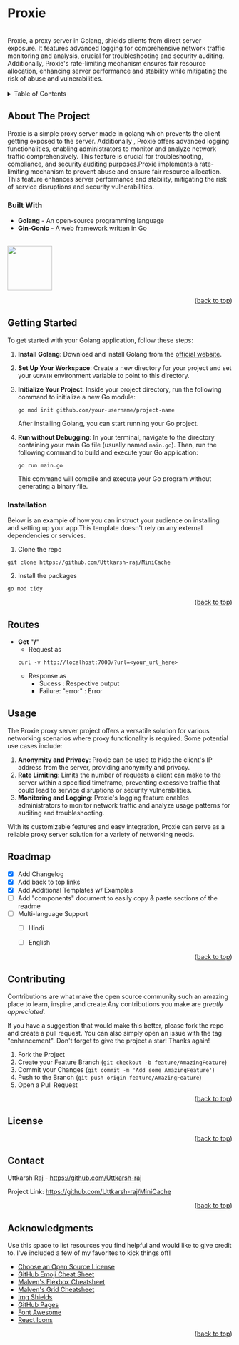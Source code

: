 # Proxie
<br>
Proxie, a proxy server in Golang, shields clients from direct server exposure. It features advanced logging for comprehensive network traffic monitoring and analysis, crucial for troubleshooting and security auditing. Additionally, Proxie's rate-limiting mechanism ensures fair resource allocation, enhancing server performance and stability while mitigating the risk of abuse and vulnerabilities.
<br><br>

<!--TABLE OF CONTENTS-->
<details>
  <summary>Table of Contents</summary>
  <ol>
    <li>
      <a href="#about-the-project">About The Project</a> 
      <ul>
        <li><a href="#built-with">Built With</a></li>
      </ul>
    </li>
    <li>
      <a href="#getting-started">Getting Started</a> 
      <ul>
        <li><a href="#prerequisites">Prerequisites</a></li>
        <li><a href="#installation">Installation</a></li>
      </ul>
    </li>
    <li><a href="#usage">Usage</a></li>
    <li><a href="#roadmap">Roadmap</a></li>
    <li><a href="#contributing">Contributing</a></li>
    <li><a href="#license">License</a></li>
    <li><a href="#contact">Contact</a></li>
    <li><a href="#acknowledgements">Acknowledgements</a></li>
  </ol>
  </details>

<!--About the Project-->
  
## About The Project

Proxie is a simple proxy server made in golang which prevents the client getting exposed to the server. Additionally , Proxie offers advanced logging functionalities, enabling administrators to monitor and analyze network traffic comprehensively. This feature is crucial for troubleshooting, compliance, and security auditing purposes.Proxie implements a rate-limiting mechanism to prevent abuse and ensure fair resource allocation. This feature enhances server performance and stability, mitigating the risk of service disruptions and security vulnerabilities.
  

### Built With
  - **Golang** - An open-source programming language
  - **Gin-Gonic** - A web framework written in Go
<br><br>

<img height="100px" src="https://upload.wikimedia.org/wikipedia/commons/0/05/Go_Logo_Blue.svg"/>



<p align="right">(<a href="#readme-top">back to top</a>)</p>

<!--GETTING STARTED-->

## Getting Started

To get started with your Golang application, follow these steps:

1. **Install Golang**: Download and install Golang from the [official website](https://golang.org/dl/).

2. **Set Up Your Workspace**: Create a new directory for your project and set your `GOPATH` environment variable to point to this directory.

3. **Initialize Your Project**: Inside your project directory, run the following command to initialize a new Go module:

   ```
   go mod init github.com/your-username/project-name
   ```
   After installing Golang, you can start running your Go project.
4. **Run without Debugging**: In your terminal, navigate to the directory containing your main Go file (usually named `main.go`). Then, run the following command to build and execute your Go application:
   ```
   go run main.go
   ```
   This command will compile and execute your Go program without generating a binary file.



### Installation 

Below is an example of how you can instruct your audience on installing and setting up your app.This template doesn't rely on any external dependencies or services.

1. Clone the repo 
  ```
  git clone https://github.com/Uttkarsh-raj/MiniCache
  ```

2. Install the packages 
  ```
  go mod tidy
  ```

<p align="right">(<a href="#readme-top">back to top</a>)</p>

## Routes

- **Get "/"**
  * Request as
  ```
  curl -v http://localhost:7000/?url=<your_url_here>
  ```
  * Response as
      - Sucess : Respective output
      - Failure: "error" : Error
  
<!--USAGE EXAMPLES-->

## Usage
The Proxie proxy server project offers a versatile solution for various networking scenarios where proxy functionality is required. Some potential use cases include:

1. **Anonymity and Privacy**:  Proxie can be used to hide the client's IP address from the server, providing anonymity and privacy.
2. **Rate Limiting**: Limits the number of requests a client can make to the server within a specified timeframe, preventing excessive traffic that could lead to service disruptions or security vulnerabilities.
3. **Monitoring and Logging**: Proxie's logging feature enables administrators to monitor network traffic and analyze usage patterns for auditing and troubleshooting.

With its customizable features and easy integration, Proxie can serve as a reliable proxy server solution for a variety of networking needs.

<!-- ROADMAP -->

## Roadmap

- [x] Add Changelog
- [x] Add back to top links
- [x] Add Additional Templates w/ Examples
- [ ] Add "components" document to easily copy & paste sections of the readme
- [ ] Multi-language Support
  - [ ] Hindi
  - [ ] English

  
<p align="right">(<a href="#readme-top">back to top</a>)</p>

<!--CONTRIBUTING-->

## Contributing

Contributions are what make the open source community such an amazing place to learn, inspire ,and create.Any contributions you make are *greatly appreciated*.

If you have a suggestion that would make this better, please fork the repo and create a pull request. You can also simply open an issue with the tag "enhancement".
Don't forget to give the project a star! Thanks again!

1. Fork the Project
2. Create your Feature Branch (`git checkout -b feature/AmazingFeature`)
3. Commit your Changes (`git commit -m 'Add some AmazingFeature'`)
4. Push to the Branch (`git push origin feature/AmazingFeature`)
5. Open a Pull Request

<p align="right">(<a href="#readme-top">back to top</a>)</p>

<!-- LICENSE -->

## License


<p align="right">(<a href="#readme-top">back to top</a>)</p>

<!-- CONTACT -->

## Contact
Uttkarsh Raj - https://github.com/Uttkarsh-raj <br>

Project Link: https://github.com/Uttkarsh-raj/MiniCache

<p align="right">(<a href="#readme-top">back to top</a>)</p>

<!-- ACKNOWLEDGMENTS -->

## Acknowledgments

Use this space to list resources you find helpful and would like to give credit to. I've included a few of my favorites to kick things off!

- [Choose an Open Source License](https://choosealicense.com)
- [GitHub Emoji Cheat Sheet](https://www.webpagefx.com/tools/emoji-cheat-sheet)
- [Malven's Flexbox Cheatsheet](https://flexbox.malven.co/)
- [Malven's Grid Cheatsheet](https://grid.malven.co/)
- [Img Shields](https://shields.io)
- [GitHub Pages](https://pages.github.com)
- [Font Awesome](https://fontawesome.com)
- [React Icons](https://react-icons.github.io/react-icons/search)

<p align="right">(<a href="#readme-top">back to top</a>)</p>
